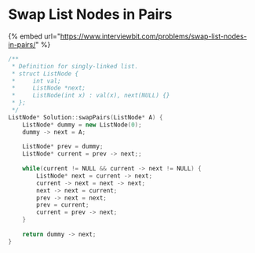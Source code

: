 # Swap List Nodes in Pairs

{% embed url="https://www.interviewbit.com/problems/swap-list-nodes-in-pairs/" %}

```cpp
/**
 * Definition for singly-linked list.
 * struct ListNode {
 *     int val;
 *     ListNode *next;
 *     ListNode(int x) : val(x), next(NULL) {}
 * };
 */
ListNode* Solution::swapPairs(ListNode* A) {
    ListNode* dummy = new ListNode(0);
    dummy -> next = A;
    
    ListNode* prev = dummy;    
    ListNode* current = prev -> next;;
    
    while(current != NULL && current -> next != NULL) {
        ListNode* next = current -> next;
        current -> next = next -> next;
        next -> next = current;
        prev -> next = next;
        prev = current;
        current = prev -> next;
    }
    
    return dummy -> next;
}
```
